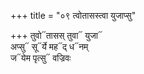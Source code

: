 +++
title = "०९ त्वोतासस्त्वा युजाप्सु"

+++
तुवो᳓तासस् तुवा᳓ युजा᳓  
अप्सु᳓ सू᳓र्ये मह᳓द् ध᳓नम्  
ज᳓येम पृत्सु᳓ वज्रिवः